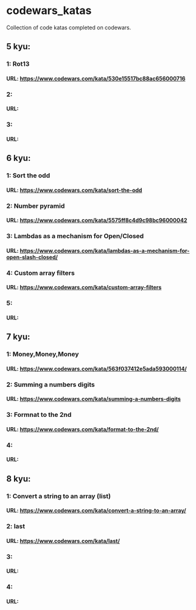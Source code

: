 # codewars_katas
Collection of code katas completed on codewars.


## 5 kyu:

### 1:   Rot13
#### URL:    https://www.codewars.com/kata/530e15517bc88ac656000716

### 2:
#### URL:

### 3:
#### URL:


## 6 kyu:

### 1:   Sort the odd
#### URL:    https://www.codewars.com/kata/sort-the-odd

### 2:  Number pyramid
#### URL:   https://www.codewars.com/kata/5575ff8c4d9c98bc96000042

### 3:  Lambdas as a mechanism for Open/Closed
#### URL:   https://www.codewars.com/kata/lambdas-as-a-mechanism-for-open-slash-closed/


### 4:  Custom array filters
#### URL:   https://www.codewars.com/kata/custom-array-filters


### 5:
#### URL:


## 7 kyu:

### 1:   Money,Money,Money
#### URL:    https://www.codewars.com/kata/563f037412e5ada593000114/

### 2:   Summing a numbers digits
#### URL:    https://www.codewars.com/kata/summing-a-numbers-digits

### 3:  Formnat to the 2nd
#### URL:   https://www.codewars.com/kata/format-to-the-2nd/

### 4:
#### URL:


## 8 kyu:

### 1:   Convert a string to an array (list)
#### URL:    https://www.codewars.com/kata/convert-a-string-to-an-array/

### 2:   last
#### URL:    https://www.codewars.com/kata/last/

### 3:
#### URL:

### 4:
#### URL:
